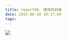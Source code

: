 ```yaml
---
title: report90. 憧憬的前輩
date: 2015-08-20 19:17:04
tags:
---
```

![](https://i.loli.net/2017/12/27/5a4366da550ef.jpg)
